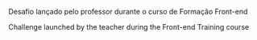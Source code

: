 Desafio lançado pelo professor durante o curso de Formação Front-end

Challenge launched by the teacher during the Front-end Training course
